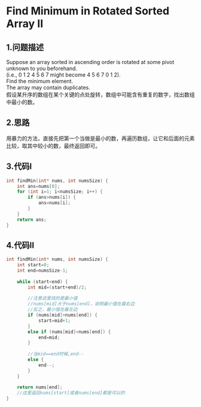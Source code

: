 Find Minimum in Rotated Sorted Array II
====

1.问题描述
---

Suppose an array sorted in ascending order is rotated at some pivot unknown to you beforehand.<br>
(i.e., 0 1 2 4 5 6 7 might become 4 5 6 7 0 1 2).<br>
Find the minimum element.<br>
The array may contain duplicates.<br>
假设某升序的数组在某个关键的点处旋转，数组中可能含有重复的数字，找出数组中最小的数。

2.思路
---

用暴力的方法，直接先把第一个当做是最小的数，再遍历数组，让它和后面的元素比较，取其中较小的数，最终返回即可。

3.代码I
---

```c
int findMin(int* nums, int numsSize) {
    int ans=nums[0];
    for (int i=1; i<numsSize; i++) {
        if (ans>nums[i]) {
            ans=nums[i];
        }
    }
    return ans;
}
```

4.代码II
---

```c
int findMin(int* nums, int numsSize) {
    int start=0;
    int end=numsSize-1;
    
    while (start<end) {
        int mid=(start+end)/2;
        
        //注意这里找的是最小值
        //nums[mid]大于nums[end]，说明最小值在最右边
        //反之，最小值在最左边
        if (nums[mid]>nums[end]) {
            start=mid+1;
        }
        else if (nums[mid]<nums[end]) {
            end=mid;
        }
        
        //当mid==end时候,end--
        else {
            end--;
        }
    }
    
    return nums[end];
    //这里返回nums[start]或者nums[end]都是可以的
}    
```
